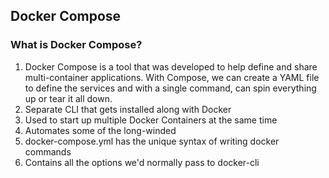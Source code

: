 ## Docker Compose
### What is Docker Compose?
1. Docker Compose is a tool that was developed to help define and share multi-container applications. With Compose, we can create a YAML file to define the services and with a single command, can spin everything up or tear it all down.
2. Separate CLI that gets installed along with Docker
3. Used to start up multiple Docker Containers at the same time
4. Automates some of the long-winded
5. docker-compose.yml has the unique syntax of writing docker commands
6. Contains all the options we'd normally pass to docker-cli
